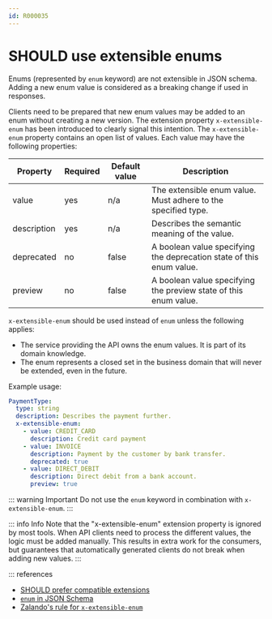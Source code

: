 ```yaml
---
id: R000035
---
```


# SHOULD use extensible enums

Enums (represented by `enum` keyword) are not extensible in JSON schema. Adding a new enum value is considered as a breaking change if used in responses.

Clients need to be prepared that new enum values may be added to an enum without creating a new version. The extension property `x-extensible-enum` has been introduced to clearly signal this intention. The `x-extensible-enum` property contains an open list of values. Each value may have the following properties:

| Property    | Required | Default value | Description                                                          |
| ----------- | -------- | ------------- | -------------------------------------------------------------------- |
| value       | yes      | n/a           | The extensible enum value. Must adhere to the specified type.        |
| description | yes      | n/a           | Describes the semantic meaning of the value.                         |
| deprecated  | no       | false         | A boolean value specifying the deprecation state of this enum value. |
| preview     | no       | false         | A boolean value specifying the preview state of this enum value.     |

`x-extensible-enum` should be used instead of `enum` unless the following applies:

- The service providing the API owns the enum values. It is part of its domain knowledge.
- The enum represents a closed set in the business domain that will never be extended, even in the future.

Example usage:

```yaml
PaymentType:
  type: string
  description: Describes the payment further.
  x-extensible-enum:
    - value: CREDIT_CARD
      description: Credit card payment
    - value: INVOICE
      description: Payment by the customer by bank transfer.
      deprecated: true
    - value: DIRECT_DEBIT
      description: Direct debit from a bank account.
      preview: true
```

::: warning Important
Do not use the `enum` keyword in combination with `x-extensible-enum`.
:::

::: info Info
Note that the "x-extensible-enum" extension property is ignored by most tools. When API clients need to process the different values, the logic must be added manually. This results in extra work for the consumers, but guarantees that automatically generated clients do not break when adding new values.
:::

::: references

- [SHOULD prefer compatible extensions](./should-prefer-compatible-extensions.md)
- [`enum` in JSON Schema](http://json-schema.org/understanding-json-schema/reference/generic.html#enumerated-values)
- [Zalando's rule for `x-extensible-enum`](https://opensource.zalando.com/restful-api-guidelines/#112)
